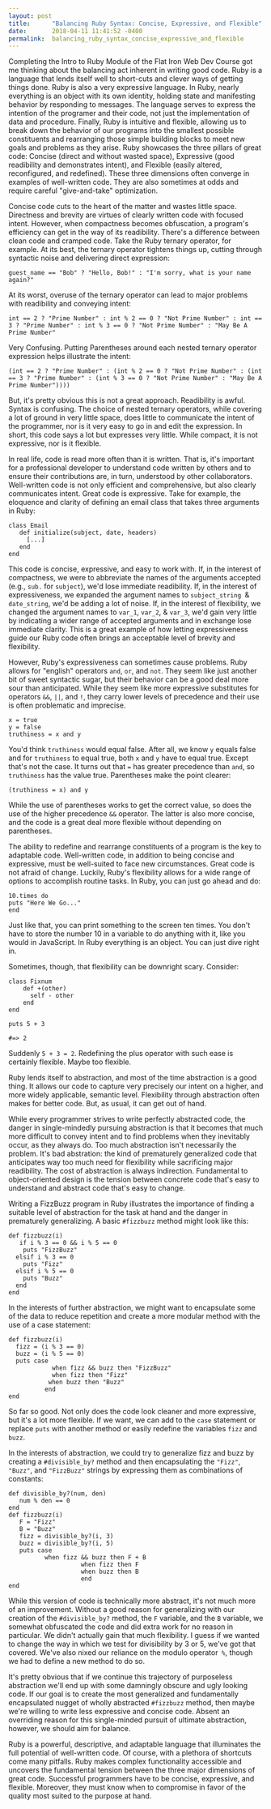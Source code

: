 ```yaml
---
layout: post
title:      "Balancing Ruby Syntax: Concise, Expressive, and Flexible"
date:       2018-04-11 11:41:52 -0400
permalink:  balancing_ruby_syntax_concise_expressive_and_flexible
---
```



Completing the Intro to Ruby Module of the Flat Iron Web Dev Course got me thinking about the balancing act inherent in writing good code. Ruby is a language that lends itself well to short-cuts and clever ways of getting things done. Ruby is also a very expressive language. In Ruby, nearly everything is an object with its own identity, holding state and manifesting behavior by responding to messages. The language serves to express the intention of the programer and their code, not just the implementation of data and procedure. Finally, Ruby is intuitive and flexible, allowing us to break down the behavior of our programs into the smallest possible constituents and rearranging those simple building blocks to meet new goals and problems as they arise. Ruby showcases the three pillars of great code: Concise (direct and without wasted space), Expressive (good readibility and demonstrates intent), and Flexible (easily altered, reconfigured, and redefined). These three dimensions often converge in examples of well-written code. They are also sometimes at odds and require careful "give-and-take" optimization. 

Concise code cuts to the heart of the matter and wastes little space. Directness and brevity are virtues of clearly written code with focused intent. However, when compactness becomes obfuscation, a program's efficiency can get in the way of its readibility. There's a difference between clean code and cramped code. Take the Ruby ternary operator, for example. At its best, the ternary operator tightens things up, cutting through syntactic noise and delivering direct expression:
```
guest_name == "Bob" ? "Hello, Bob!" : "I'm sorry, what is your name again?"
```

At its worst, overuse of the ternary operator can lead to major problems with readibility and conveying intent:
```
int == 2 ? "Prime Number" : int % 2 == 0 ? "Not Prime Number" : int == 3 ? "Prime Number" : int % 3 == 0 ? "Not Prime Number" : "May Be A Prime Number"
```

Very Confusing. Putting Parentheses around each nested ternary operator expression helps illustrate the intent:
```
(int == 2 ? "Prime Number" : (int % 2 == 0 ? "Not Prime Number" : (int == 3 ? "Prime Number" : (int % 3 == 0 ? "Not Prime Number" : "May Be A Prime Number"))))
```
But, it's pretty obvious this is not a great approach. Readibility is awful. Syntax is confusing. The choice of nested ternary operators, while covering a lot of ground in very little space, does little to communicate the intent of the programmer, nor is it very easy to go in and edit the expression. In short, this code says a lot but expresses very little. While compact, it is not expressive, nor is it flexible. 

In real life, code is read more often than it is written. That is, it's important for a professional developer to understand code written by others and to ensure their contributions are, in turn, understood by other collaborators. Well-written code is not only efficient and comprehensive, but also clearly communicates intent. Great code is expressive. Take for example, the eloquence and clarity of defining an email class that takes three arguments in Ruby:
```
class Email
   def initialize(subject, date, headers)
	 [...]
   end
end
```
This code is concise, expressive, and easy to work with. If, in the interest of compactness, we were to abbreviate the names of the arguments accepted (e.g., `sub.` for `subject`), we'd lose immediate readibility. If, in the interest of expressiveness, we expanded the argument names to `subject_string `& `date_string`, we'd be adding a lot of noise. If, in the interest of flexibility, we changed the argument names to `var_1`, `var_2`, & `var_3`, we'd gain very little by indicating a wider range of accepted arguments and in exchange lose immediate clarity.  This is a great example of how letting expressiveness guide our Ruby code often brings an acceptable level of brevity and flexibility.

However, Ruby's expressiveness can sometimes cause problems. Ruby allows for "english" operators `and`, `or`, and `not`. They seem like just another bit of sweet syntactic sugar, but their behavior can be a good deal more sour than anticipated. While they seem like more expressive substitutes for operators `&&`, `||`, and `!`, they carry lower levels of precedence and their use is often problematic and imprecise. 
```
x = true
y = false
truthiness = x and y
```
You'd think `truthiness` would equal false. After all, we know `y` equals false and for `truthiness` to equal true, both `x` and `y` have to equal true. 
Except that's not the case. It turns out that `=` has greater precedence than `and`, so `truthiness` has the value true. Parentheses make the point clearer:
```
(truthiness = x) and y
```
While the use of parentheses works to get the correct value, so does the use of the higher precedence `&&` operator. The latter is also more concise, and the code is a great deal more flexible without depending on parentheses. 

The ability to redefine and rearrange constituents of a program is the key to adaptable code. Well-written code, in addition to being concise and expressive, must be well-suited to face new circumstances. Great code is not afraid of change. Luckily, Ruby's flexibility allows for a wide range of options to accomplish routine tasks. In Ruby, you can just go ahead and do:
```
10.times do
puts "Here We Go..."
end
```
Just like that, you can print something to the screen ten times. You don't have to store the number 10 in a variable to do anything with it, like you would in JavaScript. In Ruby everything is an object. You can just dive right in. 

Sometimes, though, that flexibility can be downright scary. Consider:
```
class Fixnum
    def +(other)
	  self - other
    end
end

puts 5 + 3

#=> 2
```
Suddenly `5 + 3 = 2`. Redefining the plus operator with such ease is certainly flexible. Maybe too flexible. 

Ruby lends itself to abstraction, and most of the time abstraction is a good thing. It allows our code to capture very precisely our intent on a higher, and more widely applicable, semantic level. Flexibility through abstraction often makes for better code. But, as usual, it can get out of hand. 

While every programmer strives to write perfectly abstracted code, the danger in single-mindedly pursuing abstraction is  that it becomes that much more difficult to convey intent and to find problems when they inevitably occur, as they always do. Too much abstraction isn't necessarily the problem. It's bad abstration: the kind of prematurely generalized code that anticipates way too much need for flexibility while sacrificing major readibility. The cost of abstraction is always indirection. Fundamental to object-oriented design is the tension between concrete code that's easy to understand and abstract code that's easy to change.

Writing a FizzBuzz program in Ruby illustrates the importance of finding a suitable level of abstraction for the task at hand and the danger in prematurely generalizing. A basic `#fizzbuzz` method might look like this:
```
def fizzbuzz(i)
   if i % 3 == 0 && i % 5 == 0
    puts "FizzBuzz"
  elsif i % 3 == 0 
    puts "Fizz"
  elsif i % 5 == 0 
    puts "Buzz"
  end
end
```
In the interests of further abstraction, we might want to encapsulate some of the data to reduce repetition and create a more modular method with the use of a case statement:
```
def fizzbuzz(i)
  fizz = (i % 3 == 0)
  buzz = (i % 5 == 0)
  puts case
            when fizz && buzz then "FizzBuzz"
            when fizz then "Fizz"
           when buzz then "Buzz"
          end
end
```
So far so good. Not only does the code look cleaner and more expressive, but it's a lot more flexible. If we want, we can add to the `case` statement or replace `puts` with another method or easily redefine the variables `fizz` and `buzz`. 

In the interests of abstraction, we could try to generalize fizz and buzz by creating a `#divisible_by?` method and then encapsulating the `"Fizz"`, `"Buzz"`, and `"FizzBuzz"` strings by expressing them as combinations of constants:
```
def divisible_by?(num, den)
   num % den == 0
end
def fizzbuzz(i)
   F = "Fizz"
   B = "Buzz"
   fizz = divisible_by?(i, 3)
   buzz = divisible_by?(i, 5)
   puts case
          when fizz && buzz then F + B
					when fizz then F
					when buzz then B
					end
end
```
While this version of code is technically more abstract, it's not much more of an improvement. Without a good reason for generalizing with our creation of the `#divisible_by?` method, the `F` variable, and the `B` variable, we somewhat obfuscated the code and did extra work for no reason in particular. We didn't actually gain that much flexibility. I guess if we wanted to change the way in which we test for divisibility by 3 or 5, we've got that covered. We've also nixed our reliance on the modulo operator` %`, though we had to define a new method to do so. 

It's pretty obvious that if we continue this trajectory of purposeless abstraction we'll end up with some damningly obscure and ugly looking code. If our goal is to create the most generalized and fundamentally encapsulated nugget of wholly abstracted `#fizzbuzz` method, then maybe we're willing to write less expressive and concise code. Absent an overriding reason for this single-minded pursuit of ultimate abstraction, however, we should aim for balance. 

Ruby is a powerful, descriptive, and adaptable language that illuminates the full potential of well-written code. Of course, with a plethora of shortcuts come many pitfalls. Ruby makes complex functionality accessible and uncovers the fundamental tension between the three major dimensions of great code. Successful programmers have to be concise, expressive, and flexible. Moreover, they must know when to compromise in favor of the quality most suited to the purpose at hand.





